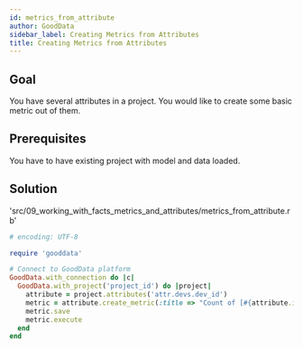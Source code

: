 ```yaml
---
id: metrics_from_attribute
author: GoodData
sidebar_label: Creating Metrics from Attributes
title: Creating Metrics from Attributes
---
```


Goal
-------

You have several attributes in a project. You would like to create some
basic metric out of them.

Prerequisites
-------------

You have to have existing project with model and data loaded.

Solution
--------


'src/09\_working\_with\_facts\_metrics\_and\_attributes/metrics\_from\_attribute.rb'
```ruby
# encoding: UTF-8

require 'gooddata'

# Connect to GoodData platform
GoodData.with_connection do |c|
  GoodData.with_project('project_id') do |project|
    attribute = project.attributes('attr.devs.dev_id')
    metric = attribute.create_metric(:title => "Count of [#{attribute.identifier}]")
    metric.save
    metric.execute
  end
end
```
